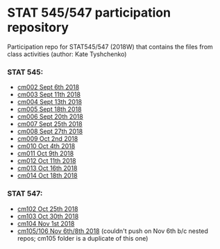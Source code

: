 # STAT 545/547 participation repository 
Participation repo for STAT545/547 (2018W) that contains the files from class activities (author: Kate Tyshchenko)

### STAT 545:
- [cm002 Sept 6th 2018](https://github.com/Kate96/STAT545_participation/tree/master/cm002)
- [cm003 Sept 11th 2018](https://github.com/Kate96/STAT545_participation/tree/master/cm003)
- [cm004 Sept 13th 2018](https://github.com/Kate96/STAT545_participation/tree/master/cm004)
- [cm005 Sept 18th 2018](https://github.com/Kate96/STAT545_participation/tree/master/cm005)
- [cm006 Sept 20th 2018](https://github.com/Kate96/STAT545_participation/tree/master/cm006)
- [cm007 Sept 25th 2018](https://github.com/Kate96/STAT545_participation/tree/master/cm007)
- [cm008 Sept 27th 2018](https://github.com/Kate96/STAT545_participation/tree/master/cm008)
- [cm009 Oct 2nd 2018](https://github.com/Kate96/STAT545_participation/tree/master/cm009)
- [cm010 Oct 4th 2018](https://github.com/Kate96/STAT545_participation/tree/master/cm010)
- [cm011 Oct 9th 2018](https://github.com/Kate96/STAT545_participation/tree/master/cm011)
- [cm012 Oct 11th 2018](https://github.com/Kate96/STAT545_participation/tree/master/cm012)
- [cm013 Oct 16th 2018](https://github.com/Kate96/STAT545_participation/tree/master/cm013)
- [cm014 Oct 18th 2018](https://github.com/Kate96/STAT545_participation/tree/master/cm014)

### STAT 547:
- [cm102 Oct 25th 2018](https://github.com/Kate96/STAT545_participation/tree/master/cm102)
- [cm103 Oct 30th 2018](https://github.com/Kate96/STAT545_participation/tree/master/cm103)
- [cm104 Nov 1st 2018](https://github.com/Kate96/STAT545_participation/tree/master/cm104)
- [cm105/106 Nov 6th/8th 2018](https://github.com/Kate96/STAT545_participation/tree/master/cm105_106) (couldn't push on Nov 6th b/c nested repos; cm105 folder is a duplicate of this one)

